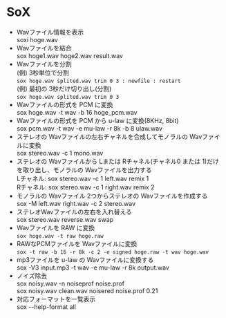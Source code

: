 # SoX

* Wavファイル情報を表示  
soxi hoge.wav
* Wavファイルを結合  
sox hoge1.wav hoge2.wav result.wav
* Wavファイルを分割  
(例) 3秒単位で分割  
`sox hoge.wav splited.wav trim 0 3 : newfile : restart`  
(例) 最初の 3秒だけ切り出し(分割)  
`sox hoge.wav splited.wav trim 0 3`
* Wavファイルの形式を PCM に変換  
sox  hoge.wav -t wav -b 16 hoge_pcm.wav
* Wavファイルの形式を PCM から u-law に変換(8KHz, 8bit)  
sox pcm.wav -t wav -e mu-law -r 8k -b 8 ulaw.wav
* ステレオの Wavファイルの左右チャネルを合成してモノラルの Wavファイルに変換  
sox stereo.wav -c 1 mono.wav
* ステレオの Wavファイルから Lまたは Rチャネル(チャネル0 または 1)だけを取り出し、モノラルの Wavファイルを出力する  
Lチャネル: sox stereo.wav -c 1 left.wav remix 1  
Rチャネル: sox stereo.wav -c 1 right.wav remix 2
* モノラルの Wavファイル 2つからステレオの Wavファイルを作成する  
sox -M left.wav right.wav -c 2 stereo.wav
* ステレオWavファイルの左右を入れ替える  
sox stereo.wav reverse.wav swap  
* Wavファイルを RAW に変換  
`sox hoge.wav -t raw hoge.raw`
* RAWなPCMファイルを Wavファイルに変換  
`sox -t raw -b 16 -r 8k -c 2 -e signed hoge.raw -t wav hoge.wav`
* mp3ファイルを u-law の Wavファイルに変換する  
sox -V3 input.mp3 -t wav -e mu-law -r 8k output.wav
* ノイズ除去  
sox noisy.wav -n noiseprof noise.prof  
sox noisy.wav clean.wav noisered noise.prof 0.21
* 対応フォーマットを一覧表示  
sox --help-format all
